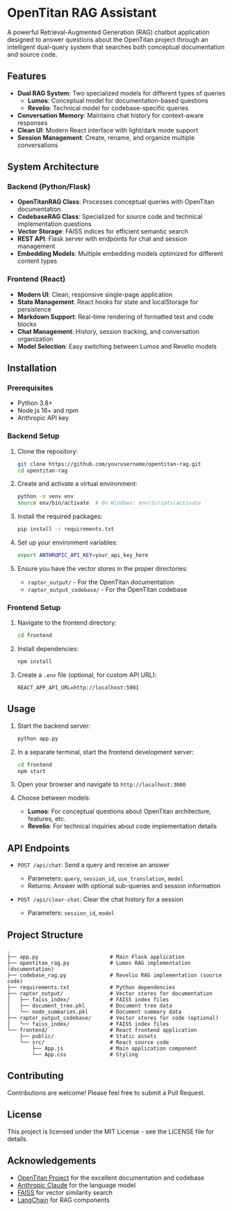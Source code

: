 # OpenTitan RAG Assistant

A powerful Retrieval-Augmented Generation (RAG) chatbot application designed to answer questions about the OpenTitan project through an intelligent dual-query system that searches both conceptual documentation and source code.


## Features

- **Dual RAG System**: Two specialized models for different types of queries
  - **Lumos**: Conceptual model for documentation-based questions
  - **Revelio**: Technical model for codebase-specific queries
- **Conversation Memory**: Maintains chat history for context-aware responses
- **Clean UI**: Modern React interface with light/dark mode support
- **Session Management**: Create, rename, and organize multiple conversations

## System Architecture

### Backend (Python/Flask)

- **OpenTitanRAG Class**: Processes conceptual queries with OpenTitan documentation
- **CodebaseRAG Class**: Specialized for source code and technical implementation questions
- **Vector Storage**: FAISS indices for efficient semantic search
- **REST API**: Flask server with endpoints for chat and session management
- **Embedding Models**: Multiple embedding models optimized for different content types

### Frontend (React)

- **Modern UI**: Clean, responsive single-page application
- **State Management**: React hooks for state and localStorage for persistence
- **Markdown Support**: Real-time rendering of formatted text and code blocks
- **Chat Management**: History, session tracking, and conversation organization
- **Model Selection**: Easy switching between Lumos and Revelio models

## Installation

### Prerequisites

- Python 3.8+
- Node.js 16+ and npm
- Anthropic API key

### Backend Setup

1. Clone the repository:
   ```bash
   git clone https://github.com/yourusername/opentitan-rag.git
   cd opentitan-rag
   ```

2. Create and activate a virtual environment:
   ```bash
   python -m venv env
   source env/bin/activate  # On Windows: env\Scripts\activate
   ```

3. Install the required packages:
   ```bash
   pip install -r requirements.txt
   ```

4. Set up your environment variables:
   ```bash
   export ANTHROPIC_API_KEY=your_api_key_here
   ```

5. Ensure you have the vector stores in the proper directories:
   - `raptor_output/` - For the OpenTitan documentation
   - `raptor_output_codebase/` - For the OpenTitan codebase

### Frontend Setup

1. Navigate to the frontend directory:
   ```bash
   cd frontend
   ```

2. Install dependencies:
   ```bash
   npm install
   ```

3. Create a `.env` file (optional, for custom API URL):
   ```
   REACT_APP_API_URL=http://localhost:5001
   ```

## Usage

1. Start the backend server:
   ```bash
   python app.py
   ```

2. In a separate terminal, start the frontend development server:
   ```bash
   cd frontend
   npm start
   ```

3. Open your browser and navigate to `http://localhost:3000`

4. Choose between models:
   - **Lumos**: For conceptual questions about OpenTitan architecture, features, etc.
   - **Revelio**: For technical inquiries about code implementation details

## API Endpoints

- `POST /api/chat`: Send a query and receive an answer
  - Parameters: `query`, `session_id`, `use_translation`, `model`
  - Returns: Answer with optional sub-queries and session information

- `POST /api/clear-chat`: Clear the chat history for a session
  - Parameters: `session_id`, `model`

## Project Structure

```
.
├── app.py                       # Main Flask application
├── opentitan_rag.py             # Lumos RAG implementation (documentation)
├── codebase_rag.py              # Revelio RAG implementation (source code)
├── requirements.txt             # Python dependencies
├── raptor_output/               # Vector stores for documentation
│   ├── faiss_index/             # FAISS index files
│   ├── document_tree.pkl        # Document tree data
│   └── node_summaries.pkl       # Document summary data
├── raptor_output_codebase/      # Vector stores for code (optional)
│   └── faiss_index/             # FAISS index files
└── frontend/                    # React frontend application
    ├── public/                  # Static assets
    └── src/                     # React source code
        ├── App.js               # Main application component
        └── App.css              # Styling
```

## Contributing

Contributions are welcome! Please feel free to submit a Pull Request.

## License

This project is licensed under the MIT License - see the LICENSE file for details.

## Acknowledgements

- [OpenTitan Project](https://opentitan.org/) for the excellent documentation and codebase
- [Anthropic Claude](https://www.anthropic.com/claude) for the language model
- [FAISS](https://github.com/facebookresearch/faiss) for vector similarity search
- [LangChain](https://github.com/langchain-ai/langchain) for RAG components
